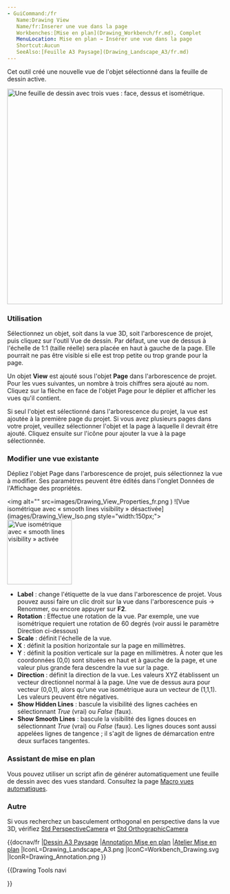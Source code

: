 ```yaml
---
- GuiCommand:/fr
   Name:Drawing View
   Name/fr:Inserer une vue dans la page
   Workbenches:[Mise en plan](Drawing_Workbench/fr.md), Complet
   MenuLocation: Mise en plan → Insérer une vue dans la page
   Shortcut:Aucun
   SeeAlso:[Feuille A3 Paysage](Drawing_Landscape_A3/fr.md)
---
```


Cet outil créé une nouvelle vue de l\'objet sélectionné dans la feuille de dessin active.

<img alt="Une feuille de dessin avec trois vues : face, dessus et isométrique." src=images/Drawing_Views_fr.png  style="width:500px;">

### Utilisation

Sélectionnez un objet, soit dans la vue 3D, soit l\'arborescence de projet, puis cliquez sur l\'outil Vue de dessin. Par défaut, une vue de dessus à l\'échelle de 1:1 (taille réelle) sera placée en haut à gauche de la page. Elle pourrait ne pas être visible si elle est trop petite ou trop grande pour la page.

Un objet **View** est ajouté sous l\'objet **Page** dans l\'arborescence de projet. Pour les vues suivantes, un nombre à trois chiffres sera ajouté au nom. Cliquez sur la flèche en face de l\'objet Page pour le déplier et afficher les vues qu\'il contient.

Si seul l\'objet est sélectionné dans l\'arborescence du projet, la vue est ajoutée à la première page du projet. Si vous avez plusieurs pages dans votre projet, veuillez sélectionner l\'objet et la page à laquelle il devrait être ajouté. Cliquez ensuite sur l\'icône pour ajouter la vue à la page sélectionnée.

### Modifier une vue existante 

Dépliez l\'objet Page dans l\'arborescence de projet, puis sélectionnez la vue à modifier. Ses paramètres peuvent être édités dans l\'onglet Données de l\'Affichage des propriétés.

<img alt="" src=images/Drawing_View_Properties_fr.png‎ ) ![Vue isométrique avec « smooth lines visibility » désactivée](images/Drawing_View_Iso.png‎  style="width:150px;"> <img alt="Vue isométrique avec « smooth lines visibility » activée" src=images/Drawing_View_Iso_SmoothLines.png‎‎  style="width:150px;">

-   **Label** : change l\'étiquette de la vue dans l\'arborescence de projet. Vous pouvez aussi faire un clic droit sur la vue dans l\'arborescence puis → Renommer, ou encore appuyer sur **F2**.
-   **Rotation** : Effectue une rotation de la vue. Par exemple, une vue isométrique requiert une rotation de 60 degrés (voir aussi le paramètre Direction ci-dessous)
-   **Scale** : définit l\'échelle de la vue.
-   **X** : définit la position horizontale sur la page en millimètres.
-   **Y** : définit la position verticale sur la page en millimètres. À noter que les coordonnées (0,0) sont situées en haut et à gauche de la page, et une valeur plus grande fera descendre la vue sur la page.
-   **Direction** : définit la direction de la vue. Les valeurs XYZ établissent un vecteur directionnel normal à la page. Une vue de dessus aura pour vecteur (0,0,1), alors qu\'une vue isométrique aura un vecteur de (1,1,1). Les valeurs peuvent être négatives.
-   **Show Hidden Lines** : bascule la visibilité des lignes cachées en sélectionnant *True* (vrai) ou *False* (faux).
-   **Show Smooth Lines** : bascule la visibilité des lignes douces en sélectionnant *True* (vrai) ou *False* (faux). Les lignes douces sont aussi appelées lignes de tangence ; il s\'agit de lignes de démarcation entre deux surfaces tangentes.

### Assistant de mise en plan 

Vous pouvez utiliser un script afin de générer automatiquement une feuille de dessin avec des vues standard. Consultez la page [Macro vues automatiques](Macro_Automatic_drawing/fr.md).




### Autre

Si vous recherchez un basculement orthogonal en perspective dans la vue 3D, vérifiez [Std PerspectiveCamera](Std_PerspectiveCamera/fr.md) et [Std OrthographicCamera](Std_OrthographicCamera/fr.md)


<div class="mw-translate-fuzzy">


{{docnav/fr
|[Dessin A3 Paysage](Drawing_Landscape_A3/fr.md)
|[Annotation Mise en plan](Drawing_Annotation/fr.md)
|[Atelier Mise en plan](Drawing_Module/fr.md)
|IconL=Drawing_Landscape_A3.png
|IconC=Workbench_Drawing.svg
|IconR=Drawing_Annotation.png
}}


</div>


{{Drawing Tools navi

}} 
